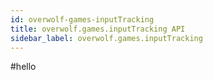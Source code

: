 ```yaml
---
id: overwolf-games-inputTracking
title: overwolf.games.inputTracking API
sidebar_label: overwolf.games.inputTracking
---
```


#hello